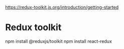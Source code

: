 https://redux-toolkit.js.org/introduction/getting-started

<h1> Redux toolkit </h1>

npm install @reduxjs/toolkit
npm install react-redux
